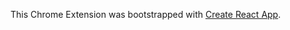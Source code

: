This Chrome Extension was bootstrapped with [Create React App](https://github.com/facebookincubator/create-react-app).